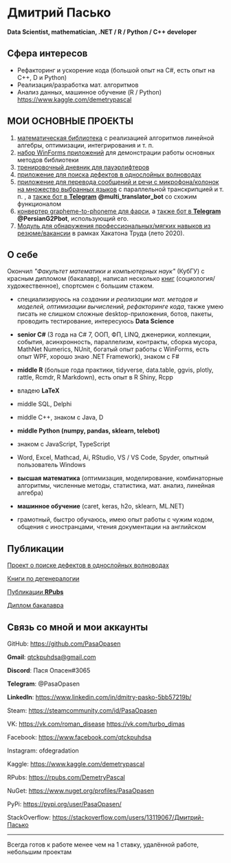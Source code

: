 # Дмитрий Пасько

**Data Scientist, mathematician, .NET / R / Python / C++ developer**

## Сфера интересов

* Рефакторинг и ускорение кода (большой опыт на C#, есть опыт на C++, D и Python)
* Реализация/разработка мат. алгоритмов
* Анализ данных, машинное обучение (R / Python) https://www.kaggle.com/demetrypascal


## МОИ ОСНОВНЫЕ ПРОЕКТЫ

1. [математическая библиотека](https://github.com/PasaOpasen/MathClasses) с реализацией алгоритмов линейной алгебры, оптимизации, интегрирования и т. п. 
2. [набор WinForms приложений](https://github.com/PasaOpasen/Old_Math_Projects) для демонстрации работы основных методов библиотеки 
3. [тренировочный дневник для пауэрлифтеров](https://github.com/PasaOpasen/Powerlifting-training-diary-and-articles)
4. [приложение для поиска дефектов в однослойных волноводах](https://github.com/PasaOpasen/Search-for-defects-in-plates)
5. [приложение для перевода сообщений и речи с микрофона/колонок на множество выбранных языков](https://github.com/PasaOpasen/SpeechLogger) с параллельной транскрипцией и т. п. , а [также бот в **Telegram**](https://github.com/PasaOpasen/TranslatorBot) **@multi_translator_bot** со схожим функционалом 
6. [конвертер grapheme-to-phoneme для фарси](https://github.com/PasaOpasen/PersianG2P), а [также бот в **Telegram**](https://github.com/PasaOpasen/PersianG2Pbot) **@PersianG2Pbot**, использующий его.
7. [Модуль для обнаружения профессиональных/мягких навыков из резюме/вакансии](https://github.com/PasaOpasen/ContentDetector) в рамках Хакатона Труда (лето 2020).

## О себе

Окончил *"Факультет математики и компьютерных наук"* (КубГУ) с красным дипломом (бакалавр), написал несколько [книг](https://www.litres.ru/demetriy-paskal/) (социология/художественное), спортсмен с большим стажем.

* специализируюсь на *создании и реализации мат. методов и моделей, оптимизации вычислений, рефакторинге кода*, также умею писать не слишком сложные desktop-приложения, ботов, пакеты, проводить тестирование, интересуюсь **Data Science**

* **senior C#** (3 года на C# 7, ООП, ФП, LINQ, дженерики, коллекции, события, асинхронность, параллелизм, контракты, сборка мусора, MathNet Numerics, NUnit, богатый опыт работы с WinForms, есть опыт WPF, хорошо знаю .NET Framework), знаком с F#

* **middle R** (больше года практики, tidyverse, data.table, ggvis, plotly, rattle, Rcmdr, R Markdown), есть опыт в R Shiny, Rcpp

* владею **LaTeX**

* middle SQL, Delphi 

* middle C++, знаком с Java, D

* **middle Python (numpy, pandas, sklearn, telebot)**

* знаком с JavaScript, TypeScript 

* Word, Excel, Mathcad, Ai, RStudio, VS / VS Code, Spyder, опытный пользователь Windows

* **высшая математика** (оптимизация, моделирование, комбинаторные алгоритмы, численные методы, статистика, мат. анализ, линейная алгебра)

* **машинное обучение** (caret, keras, h2o, sklearn, ML.NET)

* грамотный, быстро обучаюсь, имею опыт работы с чужим кодом, общения с иностранцами, чтения документации на английском


## Публикации

[Проект о поиске дефектов в однослойных волноводах](https://elibrary.ru/item.asp?id=38189363) 

[Книги по дегенералогии](https://www.litres.ru/demetriy-paskal/)

[Публикации **RPubs**](https://rpubs.com/DemetryPascal/)

[Диплом бакалавра](https://github.com/PasaOpasen/Old_Math_Projects/raw/master/%D0%94%D0%B8%D0%BF%D0%BB%D0%BE%D0%BC/%D0%B4%D0%B8%D0%BF%D0%BB%D0%BE%D0%BC/%D0%B4%D0%B8%D0%BF%D0%BB%D0%BE%D0%BC.pdf)


## Связь со мной и мои аккаунты

GitHub: https://github.com/PasaOpasen

**Gmail**: qtckpuhdsa@gmail.com

**Discord**: Пася Опасен#3065

**Telegram**: @PasaOpasen

**LinkedIn**: https://www.linkedin.com/in/dmitry-pasko-5bb57219b/

Steam: https://steamcommunity.com/id/PasaOpasen

VK: https://vk.com/roman_disease https://vk.com/turbo_dimas

Facebook: https://www.facebook.com/qtckpuhdsa

Instagram: ofdegradation

Kaggle: https://www.kaggle.com/demetrypascal

RPubs: https://rpubs.com/DemetryPascal

NuGet: https://www.nuget.org/profiles/PasaOpasen

PyPi: https://pypi.org/user/PasaOpasen/

StackOverflow: https://stackoverflow.com/users/13119067/Дмитрий-Пасько

---

Всегда готов к работе менее чем на 1 ставку, удалённой работе, небольшим проектам
